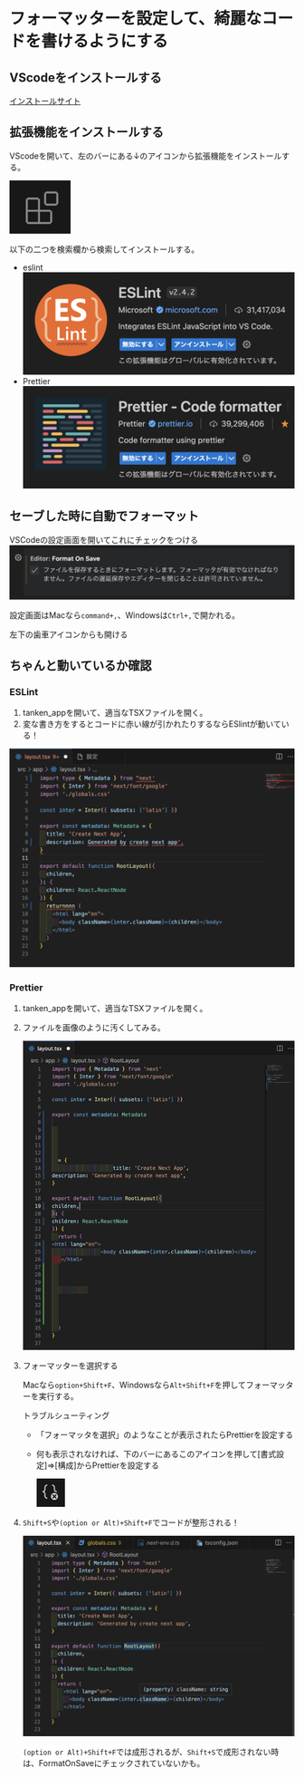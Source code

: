 # フォーマッターを設定して、綺麗なコードを書けるようにする

## VScodeをインストールする

[インストールサイト](https://code.visualstudio.com/download)

## 拡張機能をインストールする

VScodeを開いて、左のバーにある↓のアイコンから拡張機能をインストールする。

![拡張機能のアイコン](imgs/Extension-icon.png)

以下の二つを検索欄から検索してインストールする。

- eslint
    ![ESLintの画像](imgs/ESLint.png)
- Prettier
    ![Prettierの画像](imgs/Prettier.png)

## セーブした時に自動でフォーマット

VSCodeの設定画面を開いてこれにチェックをつける
![FormatOnSaveの画像](imgs/FormatOnSave.png)

設定画面はMacなら`command+,`、Windowsは`Ctrl+,`で開かれる。

左下の歯車アイコンからも開ける

## ちゃんと動いているか確認

### ESLint

1. tanken_appを開いて、適当なTSXファイルを開く。
2. 変な書き方をするとコードに赤い線が引かれたりするならESlintが動いている！

![ESLintが正しくエラーを表示している画像](imgs/ESLint-error.png)

### Prettier

1. tanken_appを開いて、適当なTSXファイルを開く。

2. ファイルを画像のように汚くしてみる。

    ![汚いソースコード](imgs/bad-format.png)

3. フォーマッターを選択する

    Macなら`option+Shift+F`、Windowsなら`Alt+Shift+F`を押してフォーマッターを実行する。

    トラブルシューティング

     - 「フォーマッタを選択」のようなことが表示されたらPrettierを設定する
     - 何も表示されなければ、下のバーにあるこのアイコンを押して[書式設定]=>[構成]からPrettierを設定する

        ![アイコン](imgs/formatter-error.png)

4. `Shift+S`や`(option or Alt)+Shift+F`でコードが整形される！

    ![正しくフォーマットされたファイル](imgs/formatted.png)

    `(option or Alt)+Shift+F`では成形されるが、`Shift+S`で成形されない時は、FormatOnSaveにチェックされていないかも。
